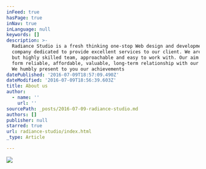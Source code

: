 ```yaml
---
inFeed: true
hasPage: true
inNav: true
inLanguage: null
keywords: []
description: >-
  Radiance Studio is a fresh thinking one-stop Web design and development
  company dedicated to provide excellent services to our client. We are a small
  but highly skilled team, approachable and easy to work with. Our aim is to
  form reliable, affordable, valuable, long-term relationship with our clients.
  We humbly present to you our achievements
datePublished: '2016-07-09T18:57:09.490Z'
dateModified: '2016-07-09T18:56:39.603Z'
title: About us
author:
  - name: ''
    url: ''
sourcePath: _posts/2016-07-09-radiance-studio.md
authors: []
publisher: null
starred: true
url: radiance-studio/index.html
_type: Article

---
```

![](https://the-grid-user-content.s3-us-west-2.amazonaws.com/008f4aba-1bb9-42f2-96a6-7981e2479c25.png)